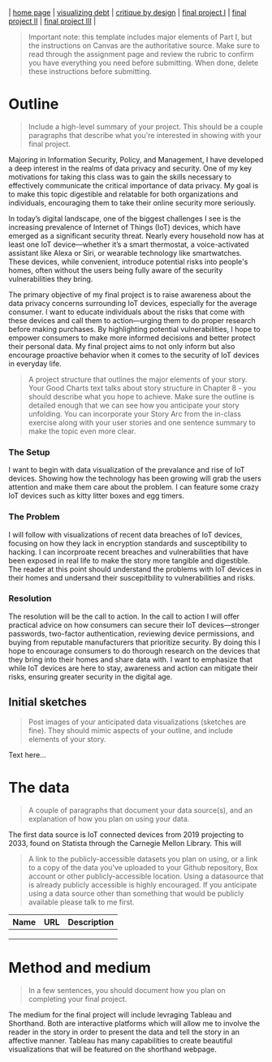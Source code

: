 | [home page](https://cmustudent.github.io/tswd-portfolio-templates/) | [visualizing debt](visualizing-government-debt) | [critique by design](critique-by-design) | [final project I](final-project-part-one) | [final project II](final-project-part-two) | [final project III](final-project-part-three) |


> Important note: this template includes major elements of Part I, but the instructions on Canvas are the authoritative source.  Make sure to read through the assignment page and review the rubric to confirm you have everything you need before submitting.  When done, delete these instructions before submitting.

# Outline
> Include a high-level summary of your project.  This should be a couple paragraphs that describe what you're interested in showing with your final project. 
 
Majoring in Information Security, Policy, and Management, I have developed a deep interest in the realms of data privacy and security. One of my key motivations for taking this class was to gain the skills necessary to effectively communicate the critical importance of data privacy. My goal is to make this topic digestible and relatable for both organizations and individuals, encouraging them to take their online security more seriously.

In today’s digital landscape, one of the biggest challenges I see is the increasing prevalence of Internet of Things (IoT) devices, which have emerged as a significant security threat. Nearly every household now has at least one IoT device—whether it’s a smart thermostat, a voice-activated assistant like Alexa or Siri, or wearable technology like smartwatches. These devices, while convenient, introduce potential risks into people's homes, often without the users being fully aware of the security vulnerabilities they bring.

The primary objective of my final project is to raise awareness about the data privacy concerns surrounding IoT devices, especially for the average consumer. I want to educate individuals about the risks that come with these devices and call them to action—urging them to do proper research before making purchases. By highlighting potential vulnerabilities, I hope to empower consumers to make more informed decisions and better protect their personal data. My final project aims to not only inform but also encourage proactive behavior when it comes to the security of IoT devices in everyday life.

> A project structure that outlines the major elements of your story.  Your Good Charts text talks about story structure in Chapter 8 - you should describe what you hope to achieve.  Make sure the outline is detailed enough that we can see how you anticipate your story unfolding.  You can incorporate your Story Arc from the in-class exercise along with your user stories and one sentence summary to make the topic even more clear.
>
> 

### The Setup 
I want to begin with data visualization of the prevalance and rise of IoT devices. Showing how the technology has been growing will grab the users attention and make them care about the problem. I can feature some crazy IoT devices such as kitty litter boxes and egg timers. 

### The Problem
I will follow with visualizations of recent data breaches of IoT devices, focusing on how they lack in encryption standards and susceptibility to hacking. I can incorproate recent breaches and vulnerabilities that have been exposed in real life to make the story more tangible and digestible. The reader at this point should understand the problems with IoT devices in their homes and undersand their suscepitbility to vulnerabilities and risks. 

### Resolution
The resolution will be the call to action. In the call to action I will offer practical advice on how consumers can secure their IoT devices—stronger passwords, two-factor authentication, reviewing device permissions, and buying from reputable manufacturers that prioritize security. By doing this I hope to encourage consumers to do thorough research on the devices that they bring into their homes and share data with. I want to emphasize that while IoT devices are here to stay, awareness and action can mitigate their risks, ensuring greater security in the digital age.

## Initial sketches
> Post images of your anticipated data visualizations (sketches are fine). They should mimic aspects of your outline, and include elements of your story.  

Text here...

# The data
> A couple of paragraphs that document your data source(s), and an explanation of how you plan on using your data. 

The first data source is IoT connected devices from 2019 projecting to 2033, found on Statista through the Carnegie Mellon Library. This will

> A link to the publicly-accessible datasets you plan on using, or a link to a copy of the data you've uploaded to your Github repository, Box account or other publicly-accessible location. Using a datasource that is already publicly accessible is highly encouraged.  If you anticipate using a data source other than something that would be publicly available please talk to me first. 

| Name | URL | Description |
|------|-----|-------------|
|      |     |             |
|      |     |             |
|      |     |             |

# Method and medium
> In a few sentences, you should document how you plan on completing your final project. 

The medium for the final project will include levraging Tableau and Shorthand. Both are interactive platforms which will allow me to involve the reader in the story in order to present the data and tell the story in an affective manner. Tableau has many capabilities to create beautiful visualizations that will be featured on the shorthand webpage. 
